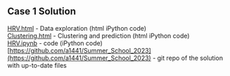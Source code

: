 ## Case 1 Solution 

[HRV.html](HRV.html) - Data exploration (html iPython code)  
[Clustering.html](Clustering.html) - Clustering and prediction (html iPython code)  
[HRV.ipynb](HRV.ipynb) - code (iPython code) 
[https://github.com/a1441/Summer_School_2023](https://github.com/a1441/Summer_School_2023) - git repo of the solution with up-to-date files
